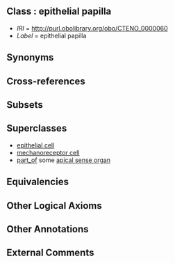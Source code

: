 
## Class : epithelial papilla

 * *IRI* = http://purl.obolibrary.org/obo/CTENO_0000060
 * *Label* = epithelial papilla

## Synonyms


## Cross-references


## Subsets


## Superclasses

 * [epithelial cell](../../CL/66/CL_0000066.md)
 * [mechanoreceptor cell](../../CL/99/CL_0000199.md)
 * [part_of](../../BFO/50/BFO_0000050.md) some [apical sense organ](../../CTENO/17/CTENO_0000017.md)

## Equivalencies


## Other Logical Axioms


## Other Annotations


## External Comments

